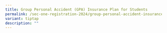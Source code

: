 ```yaml
---
title: Group Personal Accident (GPA) Insurance Plan for Students
permalink: /sec-one-registration-2024/group-personal-accident-insurance-plan-for-students/
variant: tiptap
description: ""
---
```

